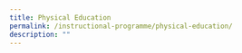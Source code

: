 ```yaml
---
title: Physical Education
permalink: /instructional-programme/physical-education/
description: ""
---
```

